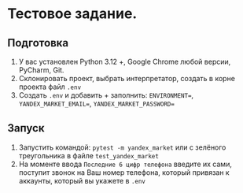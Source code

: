# Тестовое задание.

## Подготовка
1. У вас установлен Python 3.12 +, Google Chrome любой версии, PyCharm, Git.
2. Склонировать проект, выбрать интерпретатор, создать в корне проекта файл `.env`
3. Создать `.env` и добавить + заполнить: `ENVIRONMENT=`, `YANDEX_MARKET_EMAIL=`, `YANDEX_MARKET_PASSWORD=`

## Запуск
1. Запустить командой: `pytest -m yandex_market` или с зелёного треугольника в файле `test_yandex_market`
2. На моменте ввода `Последние 6 цифр телефона` введите их сами, поступит звонок на Ваш номер телефона, который привязан к аккаунты, который вы укажете в `.env`